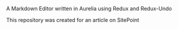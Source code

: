 A Markdown Editor written in Aurelia using Redux and Redux-Undo

This repository was created for an article on SitePoint
